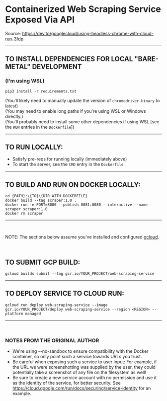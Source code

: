 # Containerized Web Scraping Service Exposed Via API

Source: https://dev.to/googlecloud/using-headless-chrome-with-cloud-run-3fdp

<hr>

## TO INSTALL DEPENDENCIES FOR LOCAL "BARE-METAL" DEVELOPMENT
### (I'm using WSL)
    pip3 install -r requirements.txt

(You'll likely need to manually update the version of ```chromedriver-binary``` to latest)
<br>
(You may need to enable long paths if you're using WSL or Windows directly.)
<br>
(You'll probably need to install some other dependencies if using WSL [see the ```RUN``` entries in the ```Dockerfile```])

<hr>

## TO RUN LOCALLY:
- Satisfy pre-reqs for running locally (immediately above)
- To start the server, see the ```CMD``` entry in the ```Dockerfile```.

<hr>

## TO BUILD AND RUN ON DOCKER LOCALLY:
    cd {PATH}:\{TO}\{DIR_WITH_DOCKERFILE}
    docker build --tag scraper:1.0 .  
    docker run -e PORT=8080 --publish 8081:8080 --interactive --name scraper scraper:1.0 
    docker rm scraper

<hr>
<br> 

NOTE: The sections below assume you've installed and configured [gcloud](https://cloud.google.com/sdk/gcloud/).

<br>

## TO SUBMIT GCP BUILD:
    
    gcloud builds submit --tag gcr.io/YOUR_PROJECT/web-scraping-service    

<hr>

## TO DEPLOY SERVICE TO CLOUD RUN: 
    gcloud run deploy web-scraping-service --image gcr.io/YOUR_PROJECT/deploy web-scraping-service --region <REGION> --platform managed

<hr>
<br>

### NOTES FROM THE ORIGINAL AUTHOR
- We're using --no-sandbox to ensure compatibility with the Docker container, so only point such a service towards URLs you trust.
- Be careful when exposing such a service to user input: For example, if the URL we were screenshotting was supplied by the user, they could potentially take a screenshot of any file on the filesystem as well!
- Be sure to create a new service account with no permission and use it as the identity of the service, for better security. See https://cloud.google.com/run/docs/securing/service-identity for an example.
